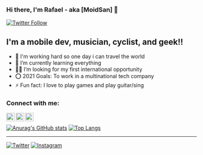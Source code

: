 ### Hi there, I'm Rafael - aka [MoidSan] 👋


[![Twitter Follow](https://img.shields.io/twitter/follow/Moidsan2?color=1DA1F2&logo=twitter&style=for-the-badge)](https://twitter.com/Moidsan2)

## I'm a mobile dev, musician, cyclist, and geek!!

- 🔭 I'm working hard so one day i can travel the world
- 🌱 I’m currently learning everything 
- 👨‍💻 I’m looking for my first international opportunity
- ⭕ 2021 Goals: To work in a multinational tech company
- ⚡ Fun fact: I love to play games and play guitar/sing

### Connect with me:
[<img align="left" alt="moidsan2 | Twitter" width="22px" src="https://cdn.jsdelivr.net/npm/simple-icons@v3/icons/twitter.svg" />][twitter]
[<img align="left" alt="rafaelvarelati/ | LinkedIn" width="22px" src="https://cdn.jsdelivr.net/npm/simple-icons@v3/icons/linkedin.svg" />][linkedin]
[<img align="left" alt="rafaelmoid | Instagram" width="22px" src="https://cdn.jsdelivr.net/npm/simple-icons@v3/icons/instagram.svg" />][instagram]

<br />

[![Anurag's GitHub stats](https://github-readme-stats.vercel.app/api?username=RafaelMoid&show_icons=true&theme=tokyonight)](https://github.com/RafaelMoid/github-readme-stats)
[![Top Langs](https://github-readme-stats.vercel.app/api/top-langs/?username=RafaelMoid&show_icons=true&theme=tokyonight)](https://github.com/RafaelMoid/github-readme-stats)


---



[twitter]: https://twitter.com/Moidsan2
[youtube]: https://youtube.com/UCHqMAlgf6iK5kuKt7THx54w
[instagram]: https://instagram.com/rafaelmoid
[linkedin]: https://linkedin.com/in/rafaelvarelati


[![Twitter](https://img.shields.io/badge/-Twitter-%231DA1F2.svg?&style=flat-square&logo=twitter&logoColor=white)](https://twitter.com/Moidsan2)
[![Instagram](https://img.shields.io/badge/-Instagram-%23E4405F.svg?&style=flat-square&logo=instagram&logoColor=white)](https://instagram.com/rafaelmoid)

